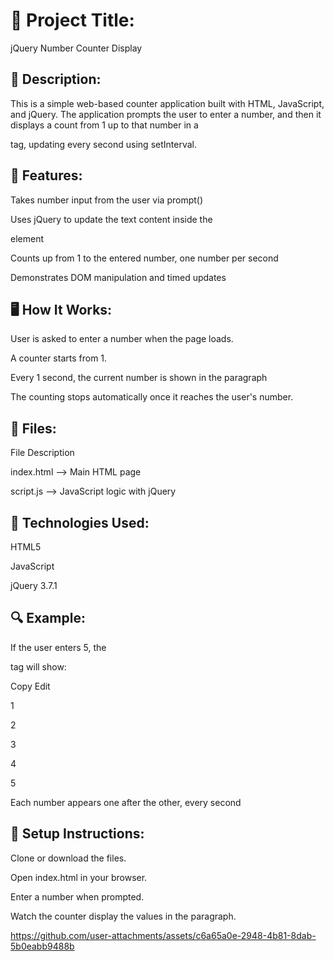 # 🧾 Project Title:
jQuery Number Counter Display

## 📄 Description:
This is a simple web-based counter application built with HTML, JavaScript, and jQuery.
The application prompts the user to enter a number, and then it displays a count from 1 up to that number in a <p> tag, updating every second using setInterval.

## 🔧 Features:
Takes number input from the user via prompt()

Uses jQuery to update the text content inside the <p>element

Counts up from 1 to the entered number, one number per second

Demonstrates DOM manipulation and timed updates

## 🖥️ How It Works:
User is asked to enter a number when the page loads.

A counter starts from 1.

Every 1 second, the current number is shown in the paragraph <p id="p">

The counting stops automatically once it reaches the user's number.

## 📁 Files:
File	Description

index.html -->	Main HTML page

script.js -->	JavaScript logic with jQuery

## 📌 Technologies Used:
HTML5

JavaScript

jQuery 3.7.1

## 🔍 Example:
If the user enters 5, the <p> tag will show:

Copy
Edit

1

2

3

4

5

Each number appears one after the other, every second

## 🚀 Setup Instructions:
Clone or download the files.

Open index.html in your browser.

Enter a number when prompted.

Watch the counter display the values in the paragraph.



https://github.com/user-attachments/assets/c6a65a0e-2948-4b81-8dab-5b0eabb9488b




